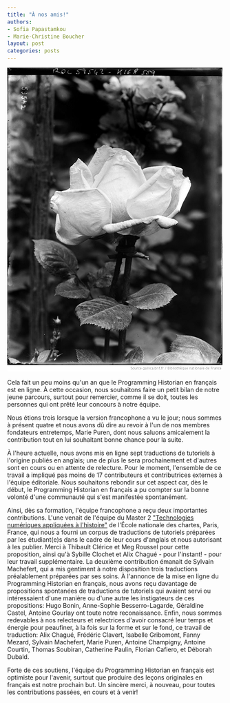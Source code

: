 ```yaml
---
title: "À nos amis!"
authors:
- Sofia Papastamkou
- Marie-Christine Boucher
layout: post
categories: posts
---
```


<img src="/images/blog/rose-bnf.jpg" alt="Rose. Concours de roses nouvelles de Bagatelle, Paris, 1920."/>

Cela fait un peu moins qu'un an que le Programming Historian en français est en ligne. À cette occasion, nous souhaitons faire un petit bilan de notre jeune parcours, surtout pour remercier, comme il se doit, toutes les personnes qui ont prêté leur concours à notre équipe. 

Nous étions trois lorsque la version francophone a vu le jour; nous sommes à présent quatre et nous avons dû dire au revoir à l'un de nos membres fondateurs entretemps, Marie Puren, dont nous saluons amicalement la contribution tout en lui souhaitant bonne chance pour la suite.

À l'heure actuelle, nous avons mis en ligne sept traductions de tutoriels à l'origine publiés en anglais; une de plus le sera prochainement et d'autres sont en cours ou en attente de relecture. Pour le moment, l'ensemble de ce travail a impliqué pas moins de 17 contributeurs et contributrices externes à l'équipe éditoriale. Nous souhaitons rebondir sur cet aspect car, dès le début, le Programming Historian en français a pu compter sur la bonne volonté d'une communauté qui s'est manifestée spontanément. 

Ainsi, dès sa formation, l'équipe francophone a reçu deux importantes contributions. L'une venait de l'équipe du Master 2 ["Technologies numériques appliquées à l'histoire"](http://www.chartes.psl.eu/fr/rubrique-admissions/master-technologies-numeriques-appliquees-histoire) de l'École nationale des chartes, Paris, France, qui nous a fourni un corpus de traductions de tutoriels préparées par les étudiant(e)s dans le cadre de leur cours d'anglais et nous autorisant à les publier. Merci à Thibault Clérice et Meg Roussel pour cette proposition, ainsi qu'à Sybille Clochet et Alix Chagué - pour l'instant! - pour leur travail supplémentaire. La deuxième contribution émanait de Sylvain Machefert, qui a mis gentiment à notre disposition trois traductions préalablement préparées par ses soins. À l'annonce de la mise en ligne du Programming Historian en français, nous avons reçu davantage de propositions spontanées de traductions de tutoriels qui avaient servi ou intéressaient d'une manière ou d'une autre les instigateurs de ces propositions: Hugo Bonin, Anne-Sophie Besserro-Lagarde, Géraldine Castel, Antoine Gourlay ont toute notre reconaissance. Enfin, nous sommes redevables à nos relecteurs et relectrices d'avoir consacré leur temps et énergie pour peaufiner, à la fois sur la forme et sur le fond, ce travail de traduction: Alix Chagué, Frédéric Clavert, Isabelle Gribomont, Fanny Mezard, Sylvain Machefert, Marie Puren, Antoine Champigny, Antoine Courtin, Thomas Soubiran, Catherine Paulin, Florian Cafiero, et Déborah Dubald. 

Forte de ces soutiens, l'équipe du Programming Historian en français est optimiste pour l'avenir, surtout que produire des leçons originales en français est notre prochain but. Un sincère merci, à nouveau, pour toutes les contributions passées, en cours et à venir!  
